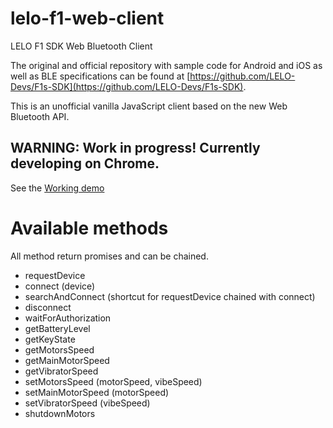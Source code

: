 # lelo-f1-web-client
LELO F1 SDK Web Bluetooth Client

The original and official repository with sample code for Android and iOS as well as BLE specifications can be found at [https://github.com/LELO-Devs/F1s-SDK](https://github.com/LELO-Devs/F1s-SDK).

This is an unofficial vanilla JavaScript  client based on the new Web Bluetooth API.

## WARNING: Work in progress! Currently developing on Chrome.

See the [Working demo](https://fabiofenoglio.github.io/lelo-f1-web-sdk/example.html)

# Available methods

All method return promises and can be chained.

- requestDevice
- connect (device)
- searchAndConnect (shortcut for requestDevice chained with connect)
- disconnect
- waitForAuthorization
- getBatteryLevel
- getKeyState 
- getMotorsSpeed
- getMainMotorSpeed
- getVibratorSpeed
- setMotorsSpeed (motorSpeed, vibeSpeed) 
- setMainMotorSpeed (motorSpeed)
- setVibratorSpeed (vibeSpeed)
- shutdownMotors
